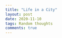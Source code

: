 ```yaml
---
title: "Life in a City"
layout: post
date: 2020-11-10
tags: Random thoughts
comments: true
---
```








